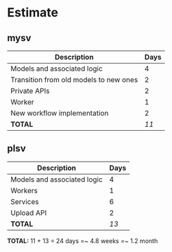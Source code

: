 # Estimate

## mysv

| Description                            | Days |
| -------------------------------------- | ---- |
| Models and associated logic            | 4    |
| Transition from old models to new ones | 2    |
| Private APIs                           | 2    |
| Worker                                 | 1    |
| New workflow implementation            | 2    |
| **TOTAL**                              | *11* |

## plsv

| Description                            | Days |
| -------------------------------------- | ---- |
| Models and associated logic            | 4    |
| Workers                                | 1    |
| Services                               | 6    |
| Upload API                             | 2    |
| **TOTAL**                              | *13* |

**TOTAL:** 11 + 13 = 24 days =~ 4.8 weeks =~ 1.2 month
